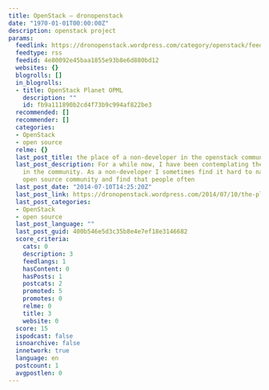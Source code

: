 ```yaml
---
title: OpenStack – dronopenstack
date: "1970-01-01T00:00:00Z"
description: openstack project
params:
  feedlink: https://dronopenstack.wordpress.com/category/openstack/feed/
  feedtype: rss
  feedid: 4e80092e45baa1855e93b8e6d880bd12
  websites: {}
  blogrolls: []
  in_blogrolls:
  - title: OpenStack Planet OPML
    description: ""
    id: fb9a111890b2cd4f73b9c994af822be3
  recommended: []
  recommender: []
  categories:
  - OpenStack
  - open source
  relme: {}
  last_post_title: the place of a non-developer in the openstack community
  last_post_description: For a while now, I have been contemplating the role of non-developers
    in the community. As a non-developer I sometimes find it hard to navigate in the
    open source community and find that people often
  last_post_date: "2014-07-10T14:25:20Z"
  last_post_link: https://dronopenstack.wordpress.com/2014/07/10/the-place-of-a-non-developer-in-the-openstack-community/
  last_post_categories:
  - OpenStack
  - open source
  last_post_language: ""
  last_post_guid: 400b546e5d3c35b8e4e7ef18e3146682
  score_criteria:
    cats: 0
    description: 3
    feedlangs: 1
    hasContent: 0
    hasPosts: 1
    postcats: 2
    promoted: 5
    promotes: 0
    relme: 0
    title: 3
    website: 0
  score: 15
  ispodcast: false
  isnoarchive: false
  innetwork: true
  language: en
  postcount: 1
  avgpostlen: 0
---
```

